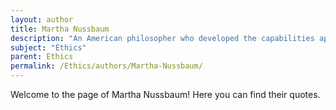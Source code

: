 ```yaml
---
layout: author
title: Martha Nussbaum
description: "An American philosopher who developed the capabilities approach and has written extensively on ethics, justice, and human development."
subject: "Ethics"
parent: Ethics
permalink: /Ethics/authors/Martha-Nussbaum/
---
```


Welcome to the page of Martha Nussbaum! Here you can find their quotes.
